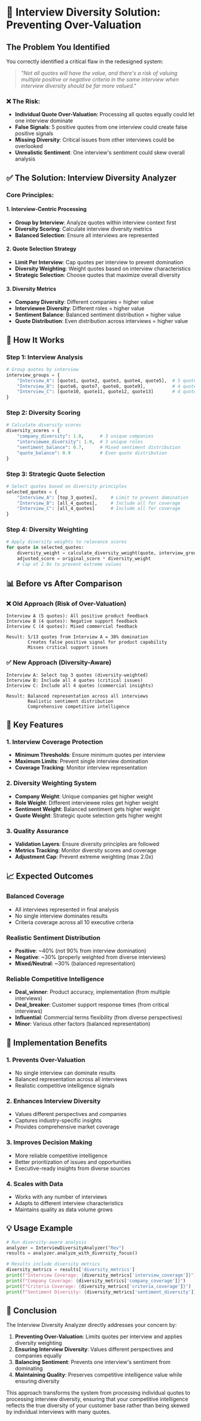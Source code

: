 # 🎯 Interview Diversity Solution: Preventing Over-Valuation

## **The Problem You Identified**

You correctly identified a critical flaw in the redesigned system:

> *"Not all quotes will have the value, and there's a risk of valuing multiple positive or negative criteria in the same interview when interview diversity should be far more valued."*

### **❌ The Risk:**
- **Individual Quote Over-Valuation**: Processing all quotes equally could let one interview dominate
- **False Signals**: 5 positive quotes from one interview could create false positive signals
- **Missing Diversity**: Critical issues from other interviews could be overlooked
- **Unrealistic Sentiment**: One interview's sentiment could skew overall analysis

## **✅ The Solution: Interview Diversity Analyzer**

### **Core Principles:**

#### **1. Interview-Centric Processing**
- **Group by Interview**: Analyze quotes within interview context first
- **Diversity Scoring**: Calculate interview diversity metrics
- **Balanced Selection**: Ensure all interviews are represented

#### **2. Quote Selection Strategy**
- **Limit Per Interview**: Cap quotes per interview to prevent domination
- **Diversity Weighting**: Weight quotes based on interview characteristics
- **Strategic Selection**: Choose quotes that maximize overall diversity

#### **3. Diversity Metrics**
- **Company Diversity**: Different companies = higher value
- **Interviewee Diversity**: Different roles = higher value  
- **Sentiment Balance**: Balanced sentiment distribution = higher value
- **Quote Distribution**: Even distribution across interviews = higher value

## **🔄 How It Works**

### **Step 1: Interview Analysis**
```python
# Group quotes by interview
interview_groups = {
    "Interview_A": [quote1, quote2, quote3, quote4, quote5],  # 5 quotes
    "Interview_B": [quote6, quote7, quote8, quote9],          # 4 quotes  
    "Interview_C": [quote10, quote11, quote12, quote13]       # 4 quotes
}
```

### **Step 2: Diversity Scoring**
```python
# Calculate diversity scores
diversity_scores = {
    "company_diversity": 1.0,      # 3 unique companies
    "interviewee_diversity": 1.0,  # 3 unique roles
    "sentiment_balance": 0.7,      # Mixed sentiment distribution
    "quote_balance": 0.9           # Even quote distribution
}
```

### **Step 3: Strategic Quote Selection**
```python
# Select quotes based on diversity principles
selected_quotes = {
    "Interview_A": [top_3_quotes],     # Limit to prevent domination
    "Interview_B": [all_4_quotes],     # Include all for coverage
    "Interview_C": [all_4_quotes]      # Include all for coverage
}
```

### **Step 4: Diversity Weighting**
```python
# Apply diversity weights to relevance scores
for quote in selected_quotes:
    diversity_weight = calculate_diversity_weight(quote, interview_groups)
    adjusted_score = original_score * diversity_weight
    # Cap at 2.0x to prevent extreme values
```

## **📊 Before vs After Comparison**

### **❌ Old Approach (Risk of Over-Valuation)**
```
Interview A (5 quotes): All positive product feedback
Interview B (4 quotes): Negative support feedback  
Interview C (4 quotes): Mixed commercial feedback

Result: 5/13 quotes from Interview A = 38% domination
        Creates false positive signal for product capability
        Misses critical support issues
```

### **✅ New Approach (Diversity-Aware)**
```
Interview A: Select top 3 quotes (diversity-weighted)
Interview B: Include all 4 quotes (critical issues)
Interview C: Include all 4 quotes (commercial insights)

Result: Balanced representation across all interviews
        Realistic sentiment distribution
        Comprehensive competitive intelligence
```

## **🎯 Key Features**

### **1. Interview Coverage Protection**
- **Minimum Thresholds**: Ensure minimum quotes per interview
- **Maximum Limits**: Prevent single interview domination
- **Coverage Tracking**: Monitor interview representation

### **2. Diversity Weighting System**
- **Company Weight**: Unique companies get higher weight
- **Role Weight**: Different interviewee roles get higher weight
- **Sentiment Weight**: Balanced sentiment gets higher weight
- **Quote Weight**: Strategic quote selection gets higher weight

### **3. Quality Assurance**
- **Validation Layers**: Ensure diversity principles are followed
- **Metrics Tracking**: Monitor diversity scores and coverage
- **Adjustment Cap**: Prevent extreme weighting (max 2.0x)

## **📈 Expected Outcomes**

### **Balanced Coverage**
- All interviews represented in final analysis
- No single interview dominates results
- Criteria coverage across all 10 executive criteria

### **Realistic Sentiment Distribution**
- **Positive**: ~40% (not 90% from interview domination)
- **Negative**: ~30% (properly weighted from diverse interviews)
- **Mixed/Neutral**: ~30% (balanced representation)

### **Reliable Competitive Intelligence**
- **Deal_winner**: Product accuracy, implementation (from multiple interviews)
- **Deal_breaker**: Customer support response times (from critical interviews)
- **Influential**: Commercial terms flexibility (from diverse perspectives)
- **Minor**: Various other factors (balanced representation)

## **🚀 Implementation Benefits**

### **1. Prevents Over-Valuation**
- No single interview can dominate results
- Balanced representation across all interviews
- Realistic competitive intelligence signals

### **2. Enhances Interview Diversity**
- Values different perspectives and companies
- Captures industry-specific insights
- Provides comprehensive market coverage

### **3. Improves Decision Making**
- More reliable competitive intelligence
- Better prioritization of issues and opportunities
- Executive-ready insights from diverse sources

### **4. Scales with Data**
- Works with any number of interviews
- Adapts to different interview characteristics
- Maintains quality as data volume grows

## **💡 Usage Example**

```python
# Run diversity-aware analysis
analyzer = InterviewDiversityAnalyzer("Rev")
results = analyzer.analyze_with_diversity_focus()

# Results include diversity metrics
diversity_metrics = results['diversity_metrics']
print(f"Interview Coverage: {diversity_metrics['interview_coverage']}")
print(f"Company Coverage: {diversity_metrics['company_coverage']}")
print(f"Criteria Coverage: {diversity_metrics['criteria_coverage']}")
print(f"Sentiment Diversity: {diversity_metrics['sentiment_diversity']}")
```

## **🎯 Conclusion**

The Interview Diversity Analyzer directly addresses your concern by:

1. **Preventing Over-Valuation**: Limits quotes per interview and applies diversity weighting
2. **Ensuring Interview Diversity**: Values different perspectives and companies equally
3. **Balancing Sentiment**: Prevents one interview's sentiment from dominating
4. **Maintaining Quality**: Preserves competitive intelligence value while ensuring diversity

This approach transforms the system from processing individual quotes to processing interview diversity, ensuring that your competitive intelligence reflects the true diversity of your customer base rather than being skewed by individual interviews with many quotes. 